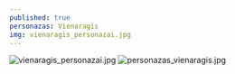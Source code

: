 ```yaml
---
published: true
personazas: Vienaragis
img: vienaragis_personazai.jpg
---
```

![vienaragis_personazai.jpg]({{site.baseurl}}/img/personazai/vienaragis_personazai.jpg)
![personazas_vienaragis.jpg]({{site.baseurl}}/img/personazai/personazas_vienaragis.jpg)
